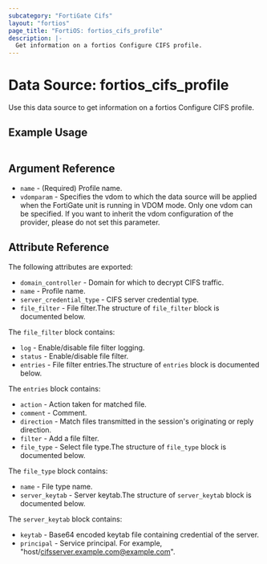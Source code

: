 ```yaml
---
subcategory: "FortiGate Cifs"
layout: "fortios"
page_title: "FortiOS: fortios_cifs_profile"
description: |-
  Get information on a fortios Configure CIFS profile.
---
```


# Data Source: fortios_cifs_profile
Use this data source to get information on a fortios Configure CIFS profile.


## Example Usage

```hcl

```

## Argument Reference

* `name` - (Required) Profile name.
* `vdomparam` - Specifies the vdom to which the data source will be applied when the FortiGate unit is running in VDOM mode. Only one vdom can be specified. If you want to inherit the vdom configuration of the provider, please do not set this parameter.

## Attribute Reference

The following attributes are exported:

* `domain_controller` - Domain for which to decrypt CIFS traffic.
* `name` - Profile name.
* `server_credential_type` - CIFS server credential type.
* `file_filter` - File filter.The structure of `file_filter` block is documented below.

The `file_filter` block contains:

* `log` - Enable/disable file filter logging.
* `status` - Enable/disable file filter.
* `entries` - File filter entries.The structure of `entries` block is documented below.

The `entries` block contains:

* `action` - Action taken for matched file.
* `comment` - Comment.
* `direction` - Match files transmitted in the session's originating or reply direction.
* `filter` - Add a file filter.
* `file_type` - Select file type.The structure of `file_type` block is documented below.

The `file_type` block contains:

* `name` - File type name.
* `server_keytab` - Server keytab.The structure of `server_keytab` block is documented below.

The `server_keytab` block contains:

* `keytab` - Base64 encoded keytab file containing credential of the server.
* `principal` - Service principal.  For example, "host/cifsserver.example.com@example.com".
